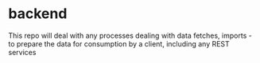 backend
=======

This repo will deal with any processes dealing with data fetches, imports - to prepare the data for consumption by a client, including any REST services

